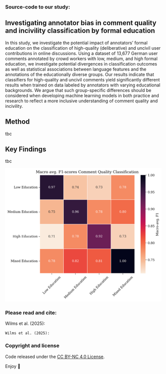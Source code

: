 ### Source-code to our study:
## Investigating annotator bias in comment quality and incivility classification by formal education

In this study, we investigate the potential impact of annotators’ formal education on the classification of high-quality (deliberative) and uncivil user contributions in online discussions. Using a dataset of 13,677 German user comments annotated by crowd workers with low, medium, and high formal education, we investigate potential divergences in classification outcomes as well as statistical associations between language features and the annotations of the educationally diverse groups. Our results indicate that classifiers for high-quality and uncivil comments yield significantly different results when trained on data labeled by annotators with varying educational backgrounds. We argue that such group-specific differences should be considered when developing machine learning models in both practice and research to reflect a more inclusive understanding of comment quality and incivility.


## Method
tbc

## Key Findings
tbc

<img src="figures/Heatmap_MacroF1_Deliberation.png" alt="Figure 1 - Educational Annotator Bias in Deliberation Classification" width="750"/>





### Please read and cite:
Wilms et al. (2025):

```
Wilms et al. (2025):
```



### Copyright and license

Code released under the [CC BY-NC 4.0 License](https://creativecommons.org/licenses/by-nc/4.0/deed.en).

Enjoy 💞
